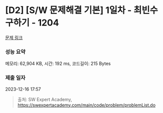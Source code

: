 # [D2] [S/W 문제해결 기본] 1일차 - 최빈수 구하기 - 1204 

[문제 링크](https://swexpertacademy.com/main/code/problem/problemDetail.do?contestProbId=AV13zo1KAAACFAYh) 

### 성능 요약

메모리: 62,904 KB, 시간: 192 ms, 코드길이: 215 Bytes

### 제출 일자

2023-12-16 17:57



> 출처: SW Expert Academy, https://swexpertacademy.com/main/code/problem/problemList.do